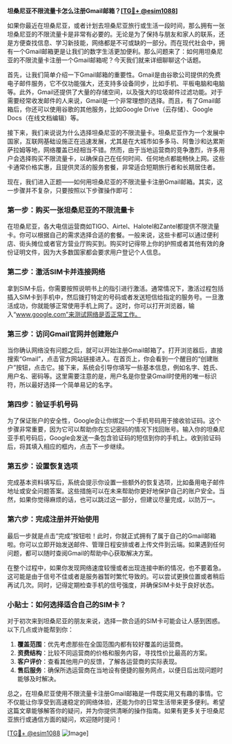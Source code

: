 **坦桑尼亚不限流量卡怎么注册Gmail邮箱？[[TG💪+ @esim1088](https://t.me/s/esim1088)]**

如果你最近在坦桑尼亚，或者计划去坦桑尼亚旅行或生活一段时间，那么拥有一张坦桑尼亚的不限流量卡是非常有必要的。无论是为了保持与朋友和家人的联系，还是方便查找信息、学习新技能，网络都是不可或缺的一部分。而在现代社会中，拥有一个Gmail邮箱更是让我们的数字生活更加便利。那么问题来了：如何用坦桑尼亚的不限流量卡注册一个Gmail邮箱呢？今天我们就来详细聊聊这个话题。

首先，让我们简单介绍一下Gmail邮箱的重要性。Gmail是由谷歌公司提供的免费电子邮件服务，它不仅功能强大，还支持多设备同步，比如手机、平板电脑和电脑等。此外，Gmail还提供了大量的存储空间，以及强大的垃圾邮件过滤功能。对于需要经常收发邮件的人来说，Gmail是一个非常理想的选择。而且，有了Gmail邮箱后，你还可以使用谷歌的其他服务，比如Google Drive（云存储）、Google Docs（在线文档编辑）等。

接下来，我们来说说为什么选择坦桑尼亚的不限流量卡。坦桑尼亚作为一个发展中国家，互联网基础设施正在迅速发展，尤其是在大城市如多多马、阿鲁沙和达累斯萨拉姆等地，网络覆盖已经相当不错。然而，由于当地运营商的竞争激烈，许多用户会选择购买不限流量卡，以确保自己在任何时间、任何地点都能畅快上网。这些卡通常价格实惠，且提供灵活的服务套餐，非常适合短期旅行者和长期居住者。

现在，我们进入正题——如何用坦桑尼亚的不限流量卡注册Gmail邮箱。其实，这一步骤并不复杂，只要按照以下步骤操作即可：

### **第一步：购买一张坦桑尼亚的不限流量卡**
在坦桑尼亚，各大电信运营商如TIGO、Airtel、Halotel和Zantel都提供不限流量卡。你可以根据自己的需求选择合适的套餐。一般来说，这些卡都可以通过便利店、街头摊位或者官方营业厅购买到。购买时记得带上你的护照或者其他有效的身份证明文件，因为大多数国家都会要求用户登记个人信息。

### **第二步：激活SIM卡并连接网络**
拿到SIM卡后，你需要按照说明书上的指引进行激活。通常情况下，激活过程包括插入SIM卡到手机中，然后拨打特定的号码或者发送短信给指定的服务号。一旦激活成功，你就能够正常使用手机上网了。这时，你可以打开浏览器，输入“www.google.com”来测试网络是否正常工作。

### **第三步：访问Gmail官网并创建账户**
当你确认网络没有问题之后，就可以开始注册Gmail邮箱了。打开浏览器后，直接搜索“Gmail”，点击官方网站链接进入。在首页上，你会看到一个醒目的“创建账户”按钮，点击它。接下来，系统会引导你填写一些基本信息，例如名字、姓氏、用户名、密码等。这里需要注意的是，用户名是你登录Gmail时使用的唯一标识符，所以最好选择一个简单易记的名字。

### **第四步：验证手机号码**
为了保证账户的安全性，Google会让你绑定一个手机号码用于接收验证码。这个步骤非常重要，因为它可以帮助你在忘记密码的情况下找回账号。输入你的坦桑尼亚手机号码后，Google会发送一条包含验证码的短信到你的手机上。收到验证码后，将其填入相应的框内，点击下一步继续。

### **第五步：设置恢复选项**
完成基本资料填写后，系统会提示你设置一些额外的恢复选项，比如备用电子邮件地址或安全问题答案。这些措施可以在未来帮助你更好地保护自己的账户安全。当然，如果你觉得麻烦的话，也可以跳过这一部分，但建议尽量完成，以防万一。

### **第六步：完成注册并开始使用**
最后一步就是点击“完成”按钮啦！此时，你就正式拥有了属于自己的Gmail邮箱啦。你可以立即开始发送邮件、管理日程安排或者上传文件到云端。如果遇到任何问题，都可以随时查阅Gmail的帮助中心获取解决方案。

在整个过程中，如果你发现网络速度较慢或者出现连接中断的情况，也不要着急。这可能是由于信号不佳或者是服务器暂时繁忙导致的。可以尝试更换位置或者稍后再试几次。同时，记得定期检查手机的信号强度，并确保SIM卡处于良好状态。

### **小贴士：如何选择适合自己的SIM卡？**
对于初次来到坦桑尼亚的朋友来说，选择一款合适的SIM卡可能会让人感到困惑。以下几点或许能帮到你：
1. **覆盖范围**：优先考虑那些在全国范围内都有较好覆盖的运营商。
2. **资费结构**：比较不同运营商的价格和服务内容，寻找性价比最高的方案。
3. **客户评价**：查看其他用户的反馈，了解各运营商的实际表现。
4. **售后服务**：确保所选运营商在当地设有便捷的服务网点，以便日后出现问题时能够及时解决。

总之，在坦桑尼亚使用不限流量卡注册Gmail邮箱是一件既实用又有趣的事情。它不仅能让你享受到高速稳定的网络体验，还能为你的日常生活带来更多便利。希望这篇文章能够解答你的疑问，并为你提供清晰的操作指南。如果有更多关于坦桑尼亚旅行或通信方面的疑问，欢迎随时提问！

[[TG💪+ @esim1088](https://t.me/s/esim1088) ![Image](https://i.postimg.cc/4NQfJmqS/Snipaste-2025-05-13-00-14-12.png)]